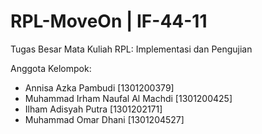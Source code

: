 # RPL-MoveOn | IF-44-11
Tugas Besar Mata Kuliah RPL: Implementasi dan Pengujian

Anggota Kelompok:
- Annisa Azka Pambudi [1301200379]
- Muhammad Irham Naufal Al Machdi [1301200425]
- Ilham Adisyah Putra [1301202171]
- Muhammad Omar Dhani [1301204527]
